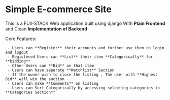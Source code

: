 # Simple E-commerce Site

This is a FUll-STACK Web application built using django With **Plain Frontend** and Clean **Implementation of Backend**

Core Features:

     - Users can **Register** their accounts and further use them to login and logout
     - Registered Users can **List** their item **Categorically** for **bidding**
     - Other Users can **Bid** on that item 
     - Users can have seperate **Watchlist** Section 
     - If the owner wish to close the listing , The user with **Highest Bid** will win the auction
     - Users can make **Comments** on listing
     - Users can Surf Categorically by accessing selecting categories in **Categories Section**
